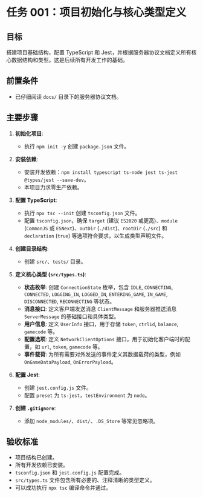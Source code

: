 # 任务 001：项目初始化与核心类型定义

## 目标

搭建项目基础结构，配置 TypeScript 和 Jest，并根据服务器协议文档定义所有核心数据结构和类型。这是后续所有开发工作的基础。

## 前置条件

- 已仔细阅读 `docs/` 目录下的服务器协议文档。

## 主要步骤

1.  **初始化项目**:
    -   执行 `npm init -y` 创建 `package.json` 文件。

2.  **安装依赖**:
    -   安装开发依赖：`npm install typescript ts-node jest ts-jest @types/jest --save-dev`。
    -   本项目力求零生产依赖。

3.  **配置 TypeScript**:
    -   执行 `npx tsc --init` 创建 `tsconfig.json` 文件。
    -   配置 `tsconfig.json`，确保 `target` (建议 `ES2020` 或更高)、`module` (`CommonJS` 或 `ESNext`)、`outDir` (`./dist`)、`rootDir` (`./src`) 和 `declaration` (`true`) 等选项符合要求，以生成类型声明文件。

4.  **创建目录结构**:
    -   创建 `src/`、`tests/` 目录。

5.  **定义核心类型 (`src/types.ts`)**:
    -   **状态枚举**: 创建 `ConnectionState` 枚举，包含 `IDLE`, `CONNECTING`, `CONNECTED`, `LOGGING_IN`, `LOGGED_IN`, `ENTERING_GAME`, `IN_GAME`, `DISCONNECTED`, `RECONNECTING` 等状态。
    -   **消息接口**: 定义客户端发送消息 `ClientMessage` 和服务器推送消息 `ServerMessage` 的基础接口和具体类型。
    -   **用户信息**: 定义 `UserInfo` 接口，用于存储 `token`, `ctrlid`, `balance`, `gamecode` 等。
    -   **配置选项**: 定义 `NetworkClientOptions` 接口，用于初始化客户端时的配置，如 `url`, `token`, `gamecode` 等。
    -   **事件载荷**: 为所有需要对外发送的事件定义其数据载荷的类型，例如 `OnGameDataPayload`, `OnErrorPayload`。

6.  **配置 Jest**:
    -   创建 `jest.config.js` 文件。
    -   配置 `preset` 为 `ts-jest`，`testEnvironment` 为 `node`。

7.  **创建 `.gitignore`**:
    -   添加 `node_modules/`、`dist/`、`.DS_Store` 等常见忽略项。

## 验收标准

-   项目结构已创建。
-   所有开发依赖已安装。
-   `tsconfig.json` 和 `jest.config.js` 配置完成。
-   `src/types.ts` 文件包含所有必要的、注释清晰的类型定义。
-   可以成功执行 `npx tsc` 编译命令并通过。
